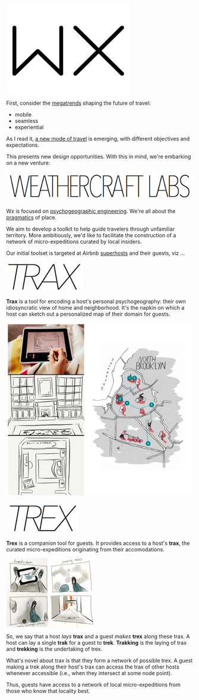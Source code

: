 ![wx](images/wx.png)

First, consider the [megatrends](http://skift.com/2015/01/13/new-skift-magazine-megatrends-defining-travel-in-2015/) shaping the future of travel:

* mobile
* seamless
* experiential

As I read it, [a new mode of travel](https://github.com/wx-labs/concept/blob/master/resources.md#the-future-of-travel) is emerging, with different objectives and expectations.

This presents new design opportunities.  With this in mind, we're embarking on a new venture:

![wx labs](images/wx-labs.png)

Wx is focused on [psychogeographic engineering](https://en.wikipedia.org/wiki/Psychogeography).  We're all about the [pragmatics](https://en.wikipedia.org/wiki/Pragmatics) of place.  

We aim to develop a toolkit to help guide travelers through unfamiliar territory.  More ambitiously, we'd like to facilitate the construction of a network of micro-expeditions curated by local insiders.

Our initial toolset is targeted at Airbnb [superhosts](https://www.airbnb.com/superhost) and their guests, viz ...

![trax](images/trax.png)

**Trax** is a tool for encoding a host's personal psychogeography: their own
idiosyncratic view of home and neighborhood.  It's the napkin on which a host
can sketch out a personalized map of their domain for guests.

![trax concept](images/trax-concept.png)

![trex](images/trex.png)

**Trex** is a companion tool for guests.  It provides access to a host's
**trax**, the curated micro-expeditions originating from their accomodations.

![in situ](images/in-situ.png)

So, we say that a host *lays* **trax** and a guest *makes* **trex** along
these trax.  A host can lay a single **trak** for a guest to **trek**.
**Trakking** is the laying of trax and **trekking** is the undertaking of trex.

What's novel about trax is that they form a network of possible trex. A guest making a trek along their host's trax can access the trax of other hosts whenever accessible (i.e., when they intersect at some node point).

Thus, guests have access to a network of local micro-expeditions from those who know that locality best.
